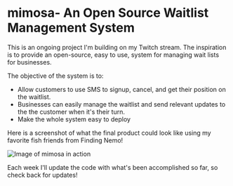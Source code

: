 # mimosa- An Open Source Waitlist Management System

This is an ongoing project I'm building on my Twitch stream. The inspiration is to provide an open-source, easy to use, system for managing wait lists for businesses.

The objective of the system is to:

- Allow customers to use SMS to signup, cancel, and get their position on the waitlist.
- Businesses can easily manage the waitlist and send relevant updates to the the customer when it's their turn.
- Make the whole system easy to deploy

Here is a screenshot of what the final product could look like using my favorite fish friends from Finding Nemo!

![Image of mimosa in action](https://m-and-c-pics.s3.amazonaws.com/Screen+Shot+2020-09-30+at+8.21.18+AM.png)

Each week I'll update the code with what's been accomplished so far, so check back for updates!

